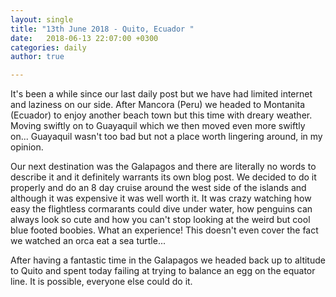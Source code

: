 ```yaml
---
layout: single
title: "13th June 2018 - Quito, Ecuador "
date:   2018-06-13 22:07:00 +0300
categories: daily
author: true

---
```


It's been a while since our last daily post but we have had limited internet and laziness on our side. After Mancora (Peru) we headed to Montanita (Ecuador) to enjoy another beach town but this time with dreary weather. Moving swiftly on to Guayaquil which we then moved even more swiftly on... Guayaquil wasn't too bad but not a place worth lingering around, in my opinion. 

Our next destination was the Galapagos and there are literally no words to describe it and it definitely warrants its own blog post. We decided to do it properly and do an 8 day cruise around the west side of the islands and although it was expensive it was well worth it. It was crazy watching how easy the flightless cormarants could dive under water, how penguins can always look so cute and how you can't stop looking at the weird but cool blue footed boobies. What an experience! This doesn't even cover the fact we watched an orca eat a sea turtle...

After having a fantastic time in the Galapagos we headed back up to altitude to Quito and spent today failing at trying to balance an egg on the equator line. It is possible, everyone else could do it. 



